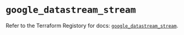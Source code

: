 # `google_datastream_stream`

Refer to the Terraform Registory for docs: [`google_datastream_stream`](https://registry.terraform.io/providers/hashicorp/google/4.62.1/docs/resources/datastream_stream).
